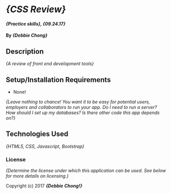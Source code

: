 # _{CSS Review}_

#### _{Practice skills}, {09.24.17}_

#### By _**{Debbie Chong}**_

## Description

_{A review of front end development tools}_

## Setup/Installation Requirements

* None!

_{Leave nothing to chance! You want it to be easy for potential users, employers and collaborators to run your app. Do I need to run a server? How should I set up my databases? Is there other code this app depends on?}_


## Technologies Used

_{HTML5, CSS, Javascript, Bootstrap}_

### License

*{Determine the license under which this application can be used.  See below for more details on licensing.}*

Copyright (c) 2017 **_{Debbie Chong!}_**
